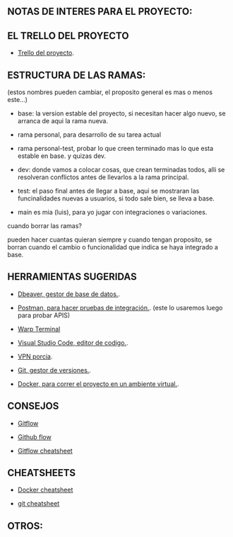 
## NOTAS DE INTERES PARA EL PROYECTO: 

## EL TRELLO DEL PROYECTO 

- [Trello del proyecto](https://trello.com/b/gaV9pAYI/seridseducation).



## ESTRUCTURA DE LAS RAMAS:
(estos nombres pueden cambiar, el proposito general es mas o menos este...)

- base: la version estable del proyecto, si necesitan hacer algo nuevo, se arranca de aqui la rama nueva.
- rama personal, para desarrollo de su tarea actual
- rama personal-test, probar lo que creen terminado mas lo que esta estable en base. y quizas dev.
- dev: donde vamos a colocar cosas, que crean terminadas todos, alli se resolveran conflictos antes de llevarlos a la rama principal.
- test: el paso final antes de llegar a base, aqui se mostraran las funcinalidades nuevas a usuarios, si todo sale bien, se lleva a base.

- main es mia (luis), para yo jugar con integraciones o variaciones.

cuando borrar las ramas? 

pueden hacer cuantas quieran siempre y cuando tengan proposito, se borran cuando el cambio o funcionalidad que indica se haya integrado a base.

## HERRAMIENTAS SUGERIDAS

- [Dbeaver, gestor de base de datos.](https://dbeaver.io/download/). 

- [Postman, para hacer pruebas de integración.](https://www.postman.com/downloads/).
  (este lo usaremos luego para probar APIS)

- [Warp Terminal](https://www.warp.dev/)

- [Visual Studio Code, editor de codigo.](https://code.visualstudio.com/download).

- [VPN porcia](https://windscribe.com/vpn-for-windows).

- [Git, gestor de versiones.](https://git-scm.com/downloads).

- [Docker, para correr el proyecto en un ambiente virtual.](https://www.docker.com/products/docker-desktop).

## CONSEJOS

- [Gitflow](https://www.atlassian.com/es/git/tutorials/comparing-workflows/gitflow-workflow)

- [Github flow](https://guides.github.com/introduction/flow/)

- [Gitflow cheatsheet](https://danielkummer.github.io/git-flow-cheatsheet/)

## CHEATSHEETS

- [Docker cheatsheet](https://www.docker.com/sites/default/files/Docker_CheatSheet_08.09.2016_0.pdf)

- [git cheatsheet](https://github.com/git-cheat-sheet/git-cheat-sheet)

## OTROS:

